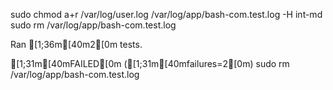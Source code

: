 sudo chmod a+r /var/log/user.log /var/log/app/bash-com.test.log
-H
int-md
sudo rm /var/log/app/bash-com.test.log

Ran [1;36m[40m2[0m tests.

[1;31m[40mFAILED[0m ([1;31m[40mfailures=2[0m)
sudo rm /var/log/app/bash-com.test.log
